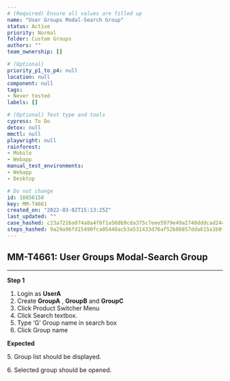 ```yaml
---
# (Required) Ensure all values are filled up
name: "User Groups Modal-Search Group"
status: Active
priority: Normal
folder: Custom Groups
authors: ""
team_ownership: []

# (Optional)
priority_p1_to_p4: null
location: null
component: null
tags: 
- Never tested
labels: []

# (Optional) Test type and tools
cypress: To Do
detox: null
mmctl: null
playwright: null
rainforest: 
- Mobile
- Webapp
manual_test_environments: 
- Webapp
- Desktop

# Do not change
id: 18856150
key: MM-T4661
created_on: "2022-03-02T15:13:25Z"
last_updated: ""
case_hashed: c23a7216a074a8a4f8f1a560b9cda375c7eee5979e49a2740dddcad2446c23b1617cac4f16a269ada0a28d1c079a47ce
steps_hashed: 9a29a96fd15490fca05440acb3a531433d76af52b86857dda615a1b0f598b77afa1e96d6381ffa5523df52f8bd78cf54
---
```


<!-- (Auto-generated) Based on frontmatter's "key" and "name" -->

## MM-T4661: User Groups Modal-Search Group

---

**Step 1**

1. Login as **UserA**
2. Create **GroupA** , **GroupB** and **GroupC**
3. Click Product Switcher Menu 
4. Click Search textbox.
5. Type ‘G’ Group name in search box
6. Click Group name

**Expected**

5\. Group list should be displayed.

6\. Selected group should be opened.
